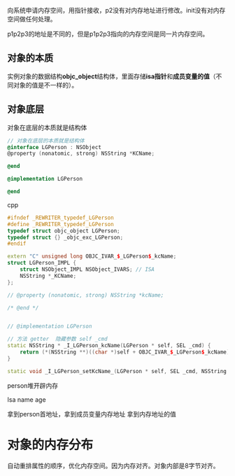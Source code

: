 向系统申请内存空间，用指针接收，p2没有对内存地址进行修改。init没有对内存空间做任何处理。

p1p2p3的地址是不同的，但是p1p2p3指向的内存空间是同一片内存空间。

## 对象的本质

实例对象的数据结构**objc_object**结构体，⾥⾯存储**isa指针**和**成员变量的值**（不同对象的值是不一样的）。

## 对象底层

对象在底层的本质就是结构体

```objective-c
// 对象在底层的本质就是结构体
@interface LGPerson : NSObject
@property (nonatomic, strong) NSString *KCName;

@end

@implementation LGPerson

@end
```

cpp

```c++
#ifndef _REWRITER_typedef_LGPerson
#define _REWRITER_typedef_LGPerson
typedef struct objc_object LGPerson;
typedef struct {} _objc_exc_LGPerson;
#endif

extern "C" unsigned long OBJC_IVAR_$_LGPerson$_kcName;
struct LGPerson_IMPL {
	struct NSObject_IMPL NSObject_IVARS; // ISA
	NSString *_KCName;
};

// @property (nonatomic, strong) NSString *kcName;

/* @end */


// @implementation LGPerson

// 方法 getter  隐藏参数 self _cmd
static NSString * _I_LGPerson_kcName(LGPerson * self, SEL _cmd) {
    return (*(NSString **)((char *)self + OBJC_IVAR_$_LGPerson$_kcName))
}

static void _I_LGPerson_setKcName_(LGPerson * self, SEL _cmd, NSString *kcName) { (*(NSString **)((char *)self + OBJC_IVAR_$_LGPerson$_kcName)) = kcName; }
```

person堆开辟内存

Isa name age 

拿到person首地址，拿到成员变量内存地址 拿到内存地址的值

# 对象的内存分布

自动重排属性的顺序，优化内存空间。因为内存对齐。对象内部是8字节对齐。
